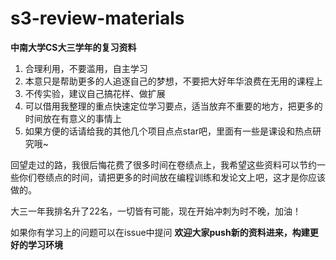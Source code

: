 # s3-review-materials
**中南大学CS大三学年的复习资料**

1. 合理利用，不要滥用，自主学习
2. 本意只是帮助更多的人追逐自己的梦想，不要把大好年华浪费在无用的课程上
3. 不传实验，建议自己搞花样、做扩展
4. 可以借用我整理的重点快速定位学习要点，适当放弃不重要的地方，把更多的时间放在有意义的事情上
5. 如果方便的话请给我的其他几个项目点点star吧，里面有一些是课设和热点研究哦~ 

回望走过的路，我很后悔花费了很多时间在卷绩点上，我希望这些资料可以节约一些你们卷绩点的时间，请把更多的时间放在编程训练和发论文上吧，这才是你应该做的。

大三一年我排名升了22名，一切皆有可能，现在开始冲刺为时不晚，加油！

如果你有学习上的问题可以在issue中提问
**欢迎大家push新的资料进来，构建更好的学习环境**
